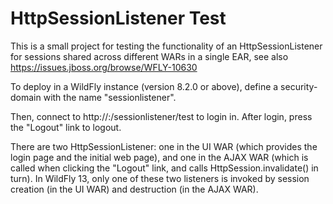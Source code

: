 # HttpSessionListener Test

This is a small project for testing the functionality of an HttpSessionListener for sessions shared across different WARs in a single EAR, see also https://issues.jboss.org/browse/WFLY-10630

To deploy in a WildFly instance (version 8.2.0 or above), define a security-domain with the name "sessionlistener".

Then, connect to http://<server>:<port>/sessionlistener/test to login in. After login, press the "Logout" link to logout.

There are two HttpSessionListener: one in the UI WAR (which provides the login page and the initial web page), and one in the AJAX WAR (which is called when clicking the "Logout" link, and calls HttpSession.invalidate() in turn). In WildFly 13, only one of these two listeners is invoked by session creation (in the UI WAR) and destruction (in the AJAX WAR).
